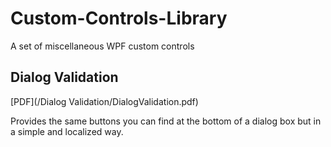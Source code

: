 # Custom-Controls-Library
A set of miscellaneous WPF custom controls

## Dialog Validation

[PDF](/Dialog Validation/DialogValidation.pdf)

Provides the same buttons you can find at the bottom of a dialog box but in a simple and localized way.


